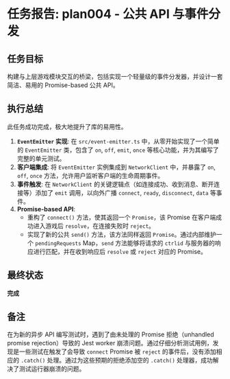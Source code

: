 # 任务报告: plan004 - 公共 API 与事件分发

## 任务目标
构建与上层游戏模块交互的桥梁，包括实现一个轻量级的事件分发器，并设计一套简洁、易用的 Promise-based 公共 API。

## 执行总结
此任务成功完成，极大地提升了库的易用性。

1.  **`EventEmitter` 实现**: 在 `src/event-emitter.ts` 中，从零开始实现了一个简单的 `EventEmitter` 类，包含了 `on`, `off`, `emit`, `once` 等核心功能，并为其编写了完整的单元测试。
2.  **客户端集成**: 将 `EventEmitter` 实例集成到 `NetworkClient` 中，并暴露了 `on`, `off`, `once` 方法，允许用户监听客户端的生命周期事件。
3.  **事件触发**: 在 `NetworkClient` 的关键逻辑点（如连接成功、收到消息、断开连接等）添加了 `emit` 调用，以向外广播 `connect`, `ready`, `disconnect`, `data` 等事件。
4.  **Promise-based API**:
    -   重构了 `connect()` 方法，使其返回一个 `Promise`，该 Promise 在客户端成功进入游戏后 `resolve`，在连接失败时 `reject`。
    -   实现了新的公共 `send()` 方法，该方法同样返回 `Promise`。通过内部维护一个 `pendingRequests` Map，`send` 方法能够将请求的 `ctrlid` 与服务器的响应进行匹配，并在收到响应后 `resolve` 或 `reject` 对应的 Promise。

## 最终状态
**完成**

## 备注
在为新的异步 API 编写测试时，遇到了由未处理的 Promise 拒绝（unhandled promise rejection）导致的 Jest worker 崩溃问题。通过仔细分析测试用例，发现是一些测试在触发了会导致 `connect` Promise 被 `reject` 的事件后，没有添加相应的 `.catch()` 处理。通过为这些预期的拒绝添加空的 `.catch()` 处理器，成功解决了测试运行器崩溃的问题。
